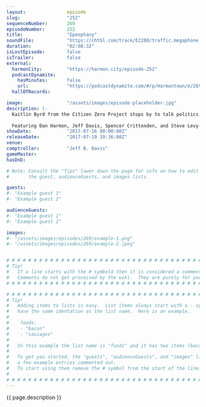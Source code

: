 ```yaml
---
layout:               episode
slug:                 "252"
sequenceNumber:       269
episodeNumber:        252
title:                "Epeephany"
soundFile:            "https://chtbl.com/track/E2288/traffic.megaphone.fm/STA6825371497.mp3"
duration:             "02:08:32"
isLostEpisode:        false
isTrailer:            false
external:
  harmonCity:         "https://harmon.city/episode-252"
  podcastDynamite:
    hasMinutes:       false
    url:              "https://podcastdynamite.com/#/p/Harmontown/e/269/252"
  hallOfRecords:      

image:                "/assets/images/episode-placeholder.jpg"
description: |-
  Kaitlin Byrd from the Citizen Zero Project stops by to talk politics, then the gang explores their inner cow while role playing.
  
  Featuring Dan Harmon, Jeff Davis, Spencer Crittenden, and Steve Levy.
showDate:             "2017-07-16 00:00:00Z"
releaseDate:          "2017-07-19 19:36:00Z"
venue:                
comptroller:          "Jeff B. Davis"
gameMaster:           
hasDnD:               

# Note: Consult the "Tips" lower down the page for info on how to edit
#       the guest, audienceGuests, and images lists.

guests:
#- "Example guest 1"
#- "Example guest 2"

audienceGuests:
#- "Example guest 1"
#- "Example guest 2"

images:
#- "/assets/images/episodes/269/example-1.png"
#- "/assets/images/episodes/269/example-2.jpeg"


# # # # # # # # # # # # # # # # # # # # # # # # # # # # # # # # # # # # # # # # # # # # #
# Tip!
#   If a line starts with the # symbold then it is considered a comment.
#   Comments do not get processed by the wiki.  They are purely for your information.
# # # # # # # # # # # # # # # # # # # # # # # # # # # # # # # # # # # # # # # # # # # # #

# # # # # # # # # # # # # # # # # # # # # # # # # # # # # # # # # # # # # # # # # # # # #
# Tip!
#   Adding items to lists is easy.  List items always start with a - symbol and have
#   have the same identation as the list name.  Here is an example.
#
#    foods:
#    - "bacon"
#    - "sausages"
#
#   In this example the list name is "foods" and it has two items (bacon, and sausages).
#
#   To get you started, the "guests", "audienceGuests", and "images" lists below have
#   a few example entries commented out.
#   To start using them remove the # symbol from the start of the line.
#
# # # # # # # # # # # # # # # # # # # # # # # # # # # # # # # # # # # # # # # # # # # # #
---
```


<!-- The episode description will be rendered here -->
{{ page.description }}

<!-- Add your content BELOW here -->
<!-- vvvvvvvvvvvvvvvvvvvvvvvvvvv -->




<!-- ^^^^^^^^^^^^^^^^^^^^^^^^^^^ -->
<!-- Add your content ABOVE here -->

<!-- The episode gallery will be rendered here -->